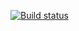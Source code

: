 [![Build status](https://ci.appveyor.com/api/projects/status/mq87c4y9cyxs2c7w?svg=true)](https://ci.appveyor.com/project/melezhikova/set)
